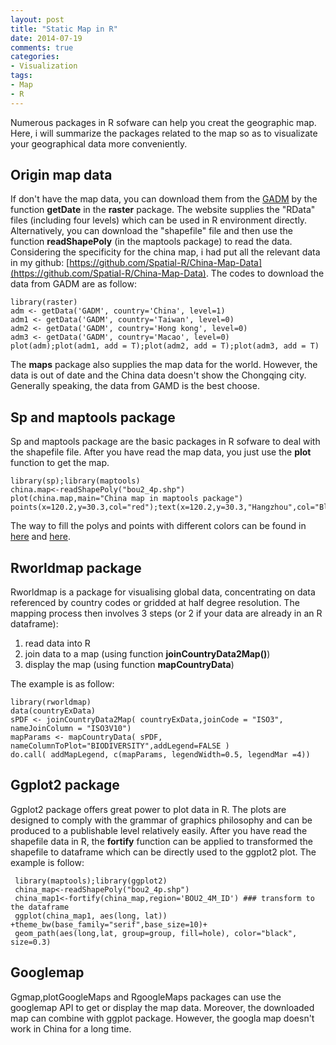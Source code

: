 ```yaml
---
layout: post
title: "Static Map in R"
date: 2014-07-19
comments: true
categories: 
- Visualization
tags:
- Map
- R
---
```



Numerous packages in R sofware can help you creat the geographic map. Here, i will summarize the packages related to the map so as to visualizate your geographical data more conveniently.

## Origin map data

If don't have the map data, you can download them from the [GADM](http://www.gadm.org/) by the function **getDate** in the **raster** package. The website supplies the "RData" files (including four levels) which can be used in R environment directly. Alternatively, you can download the "shapefile" file and then use the function **readShapePoly** (in the maptools package) to read the data. Considering the specificity for  the china map, i had put all the relevant data in my github: [https://github.com/Spatial-R/China-Map-Data](https://github.com/Spatial-R/China-Map-Data). The codes to download the data from GADM are as follow:

    library(raster)
    adm <- getData('GADM', country='China', level=1)
    adm1 <- getData('GADM', country='Taiwan', level=0)
    adm2 <- getData('GADM', country='Hong kong', level=0)
    adm3 <- getData('GADM', country='Macao', level=0)
    plot(adm);plot(adm1, add = T);plot(adm2, add = T);plot(adm3, add = T)


The **maps** package also supplies the map data for the world. However, the data is out of date and the China data doesn't show the Chongqing city. Generally speaking, the data from GAMD is the best choose.



## Sp and maptools package

Sp and maptools package are the basic packages in R sofware to deal with the shapefile file. After you have read the map data, you just use the **plot** function to get the map.



    library(sp);library(maptools)
    china.map<-readShapePoly("bou2_4p.shp")
    plot(china.map,main="China map in maptools package")
    points(x=120.2,y=30.3,col="red");text(x=120.2,y=30.3,"Hangzhou",col="Blue")


The way to fill the polys and points with different colors can be found in [here](http://site.douban.com/182577/widget/notes/10568279/note/257898418/) and [here](http://yihui.name/cn/2008/10/china-map-and-city-locations-with-r/).

## Rworldmap package

Rworldmap is a package for visualising global data, concentrating on data referenced by country codes or gridded at half degree resolution. The mapping process then involves 3 steps (or 2 if your data are already in an R dataframe):

  1.  read data into R
  2.  join data to a map (using function **joinCountryData2Map()**)
  3.  display the map (using function **mapCountryData**)
 
The example is as follow:

    library(rworldmap)
    data(countryExData)
    sPDF <- joinCountryData2Map( countryExData,joinCode = "ISO3", nameJoinColumn = "ISO3V10")
    mapParams <- mapCountryData( sPDF, nameColumnToPlot="BIODIVERSITY",addLegend=FALSE )
    do.call( addMapLegend, c(mapParams, legendWidth=0.5, legendMar =4))


## Ggplot2 package
Ggplot2 package offers great power to plot data in R. The plots are designed to comply with the grammar of graphics philosophy and can be produced to a publishable level relatively easily. After you have read the shapefile data in R, the **fortify** function can be applied to transformed the shapefile to dataframe which can be directly used to the ggplot2 plot. The example is follow:



     library(maptools);library(ggplot2)
     china_map<-readShapePoly("bou2_4p.shp")
     china_map1<-fortify(china_map,region='BOU2_4M_ID') ### transform to the dataframe
     ggplot(china_map1, aes(long, lat)) +theme_bw(base_family="serif",base_size=10)+
     geom_path(aes(long,lat, group=group, fill=hole), color="black", size=0.3)


## Googlemap

Ggmap,plotGoogleMaps and RgoogleMaps packages can use the googlemap API to get or display the map data. Moreover, the downloaded map can combine with ggplot package. However, the googla map doesn't work in China for a long time. 

